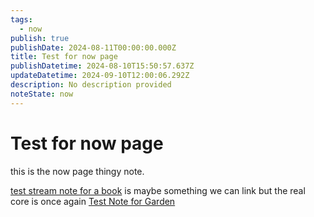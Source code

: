 ```yaml
---
tags:
  - now
publish: true
publishDate: 2024-08-11T00:00:00.000Z
title: Test for now page
publishDatetime: 2024-08-10T15:50:57.637Z
updateDatetime: 2024-09-10T12:00:06.292Z
description: No description provided
noteState: now
---
```


# Test for now page

this is the now page thingy note.

[test stream note for a book](test-stream-note-for-a-book) is maybe something we can link but the real core is once again [Test Note for Garden](test-note-for-garden)
